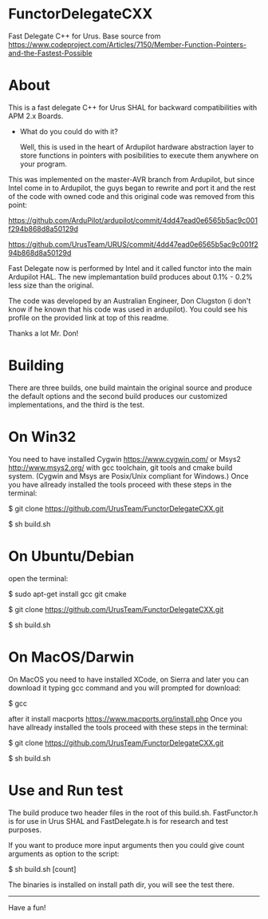# FunctorDelegateCXX
Fast Delegate C++ for Urus. Base source from https://www.codeproject.com/Articles/7150/Member-Function-Pointers-and-the-Fastest-Possible

# About
This is a fast delegate C++ for Urus SHAL for backward compatibilities with APM 2.x Boards.

-   What do you could do with it?

    Well, this is used in the heart of Ardupilot hardware abstraction layer to store functions in pointers with posibilities to execute them anywhere on your program.

This was implemented on the master-AVR branch from Ardupilot, but since Intel come in to Ardupilot, the guys began to rewrite and port it and the rest of the code with owned code and this original code was removed from this point:

https://github.com/ArduPilot/ardupilot/commit/4dd47ead0e6565b5ac9c001f294b868d8a50129d

https://github.com/UrusTeam/URUS/commit/4dd47ead0e6565b5ac9c001f294b868d8a50129d

Fast Delegate now is performed by Intel and it called functor into the main Ardupilot HAL. The new implemantation build produces about 0.1% - 0.2% less size than the original.

The code was developed by an Australian Engineer, Don Clugston (i don't know if he known that his code was used in ardupilot). You could see his profile on the provided link at top of this readme.

Thanks a lot Mr. Don!

# Building

There are three builds, one build maintain the original source and produce the default options and the second build produces our customized implementations, and the third is the test.

# On Win32
You need to have installed Cygwin https://www.cygwin.com/ or Msys2 http://www.msys2.org/ with gcc toolchain, git tools and cmake build system. (Cygwin and Msys are Posix/Unix compliant for Windows.)
Once you have allready installed the tools proceed with these steps in the terminal:

$ git clone https://github.com/UrusTeam/FunctorDelegateCXX.git

$ sh build.sh

# On Ubuntu/Debian
open the terminal:

$ sudo apt-get install gcc git cmake

$ git clone https://github.com/UrusTeam/FunctorDelegateCXX.git

$ sh build.sh


# On MacOS/Darwin
On MacOS you need to have installed XCode, on Sierra and later you can download it typing gcc command and you will prompted for download:

$ gcc

after it install macports https://www.macports.org/install.php
Once you have allready installed the tools proceed with these steps in the terminal:

$ git clone https://github.com/UrusTeam/FunctorDelegateCXX.git

$ sh build.sh

# Use and Run test

The build produce two header files in the root of this build.sh. FastFunctor.h is for use in Urus SHAL and FastDelegate.h is for research and test purposes.

If you want to produce more input arguments then you could give count arguments as option to the script:

$ sh build.sh [count]

The binaries is installed on install path dir, you will see the test there.

----------------------

Have a fun!
